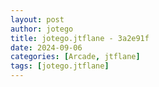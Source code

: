 ```yaml
---
layout: post
author: jotego
title: jotego.jtflane - 3a2e91f
date: 2024-09-06
categories: [Arcade, jtflane]
tags: [jotego.jtflane]
---
```


